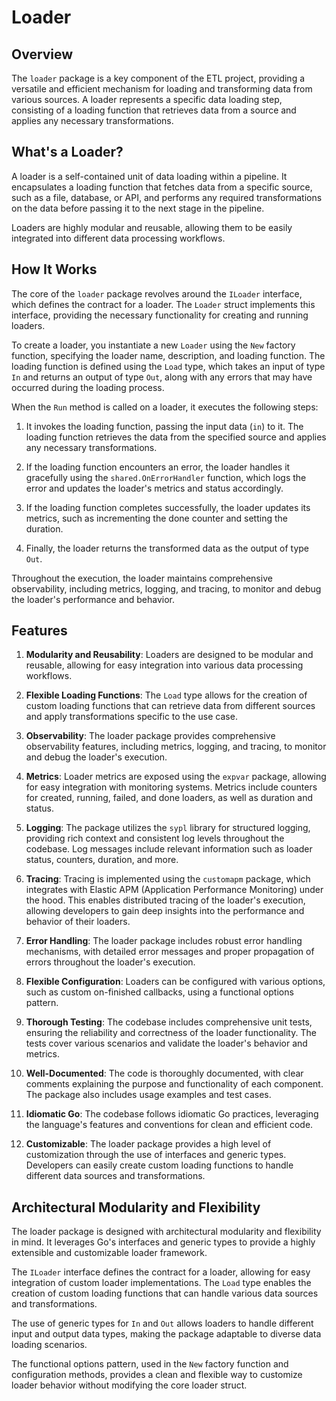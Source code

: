 # Loader

## Overview

The `loader` package is a key component of the ETL project, providing a versatile and efficient mechanism for loading and transforming data from various sources. A loader represents a specific data loading step, consisting of a loading function that retrieves data from a source and applies any necessary transformations.

## What's a Loader?

A loader is a self-contained unit of data loading within a pipeline. It encapsulates a loading function that fetches data from a specific source, such as a file, database, or API, and performs any required transformations on the data before passing it to the next stage in the pipeline.

Loaders are highly modular and reusable, allowing them to be easily integrated into different data processing workflows.

## How It Works

The core of the `loader` package revolves around the `ILoader` interface, which defines the contract for a loader. The `Loader` struct implements this interface, providing the necessary functionality for creating and running loaders.

To create a loader, you instantiate a new `Loader` using the `New` factory function, specifying the loader name, description, and loading function. The loading function is defined using the `Load` type, which takes an input of type `In` and returns an output of type `Out`, along with any errors that may have occurred during the loading process.

When the `Run` method is called on a loader, it executes the following steps:

1. It invokes the loading function, passing the input data (`in`) to it. The loading function retrieves the data from the specified source and applies any necessary transformations.

2. If the loading function encounters an error, the loader handles it gracefully using the `shared.OnErrorHandler` function, which logs the error and updates the loader's metrics and status accordingly.

3. If the loading function completes successfully, the loader updates its metrics, such as incrementing the done counter and setting the duration.

4. Finally, the loader returns the transformed data as the output of type `Out`.

Throughout the execution, the loader maintains comprehensive observability, including metrics, logging, and tracing, to monitor and debug the loader's performance and behavior.

## Features

1. **Modularity and Reusability**: Loaders are designed to be modular and reusable, allowing for easy integration into various data processing workflows.

2. **Flexible Loading Functions**: The `Load` type allows for the creation of custom loading functions that can retrieve data from different sources and apply transformations specific to the use case.

3. **Observability**: The loader package provides comprehensive observability features, including metrics, logging, and tracing, to monitor and debug the loader's execution.

4. **Metrics**: Loader metrics are exposed using the `expvar` package, allowing for easy integration with monitoring systems. Metrics include counters for created, running, failed, and done loaders, as well as duration and status.

5. **Logging**: The package utilizes the `sypl` library for structured logging, providing rich context and consistent log levels throughout the codebase. Log messages include relevant information such as loader status, counters, duration, and more.

6. **Tracing**: Tracing is implemented using the `customapm` package, which integrates with Elastic APM (Application Performance Monitoring) under the hood. This enables distributed tracing of the loader's execution, allowing developers to gain deep insights into the performance and behavior of their loaders.

7. **Error Handling**: The loader package includes robust error handling mechanisms, with detailed error messages and proper propagation of errors throughout the loader's execution.

8. **Flexible Configuration**: Loaders can be configured with various options, such as custom on-finished callbacks, using a functional options pattern.

9. **Thorough Testing**: The codebase includes comprehensive unit tests, ensuring the reliability and correctness of the loader functionality. The tests cover various scenarios and validate the loader's behavior and metrics.

10. **Well-Documented**: The code is thoroughly documented, with clear comments explaining the purpose and functionality of each component. The package also includes usage examples and test cases.

11. **Idiomatic Go**: The codebase follows idiomatic Go practices, leveraging the language's features and conventions for clean and efficient code.

12. **Customizable**: The loader package provides a high level of customization through the use of interfaces and generic types. Developers can easily create custom loading functions to handle different data sources and transformations.

## Architectural Modularity and Flexibility

The loader package is designed with architectural modularity and flexibility in mind. It leverages Go's interfaces and generic types to provide a highly extensible and customizable loader framework.

The `ILoader` interface defines the contract for a loader, allowing for easy integration of custom loader implementations. The `Load` type enables the creation of custom loading functions that can handle various data sources and transformations.

The use of generic types for `In` and `Out` allows loaders to handle different input and output data types, making the package adaptable to diverse data loading scenarios.

The functional options pattern, used in the `New` factory function and configuration methods, provides a clean and flexible way to customize loader behavior without modifying the core loader struct.